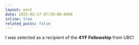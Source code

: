 ```yaml
---
layout: post
date: 2025-02-27 07:59:00-0400
inline: true
related_posts: false
---
```


I was selected as a recipient of the **4YF Fellowship** from UBC!